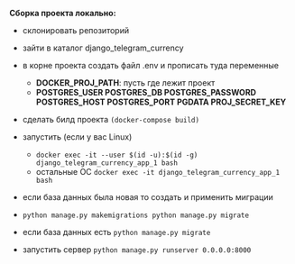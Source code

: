 **Сборка проекта локально:**

- склонировать репозиторий
- зайти в каталог django_telegram_currency
- в корне проекта создать файл .env и прописать туда переменные
  - **DOCKER_PROJ_PATH**: пусть где лежит проект
  - **POSTGRES_USER POSTGRES_DB POSTGRES_PASSWORD POSTGRES_HOST POSTGRES_PORT PGDATA PROJ_SECRET_KEY**
    

- сделать билд проекта `(docker-compose build)`
- запустить (если у вас Linux)
    - `docker exec -it --user $(id -u):$(id -g) django_telegram_currency_app_1 bash`
    - остальные OC `docker exec -it django_telegram_currency_app_1 bash`
- если база данных была новая то создать и применить миграции
- `python manage.py makemigrations python manage.py migrate`
- если база данных есть `python manage.py migrate`
- запустить сервер `python manage.py runserver 0.0.0.0:8000`